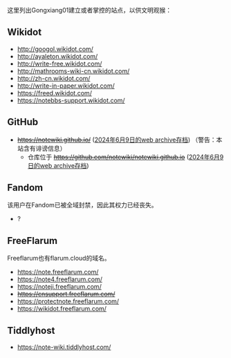 这里列出Gongxiang01建立或者掌控的站点，以供文明观猴：

## Wikidot
- http://googol.wikidot.com/
- http://ayaleton.wikidot.com/
- http://write-free.wikidot.com/
- http://mathrooms-wiki-cn.wikidot.com/
- http://zh-cn.wikidot.com/
- http://write-in-paper.wikidot.com/
- https://freed.wikidot.com/
- https://notebbs-support.wikidot.com/

## GitHub
- ~~https://notewiki.github.io/~~ ([2024年6月9日的web archive存档](https://web.archive.org/web/20240609235531/https://notewiki.github.io/)) （警告：本站含有诽谤信息）
  - 仓库位于 ~~https://github.com/notewiki/notewiki.github.io~~ ([2024年6月9日的web archive存档](https://web.archive.org/web/20240609235439/https://github.com/notewiki/notewiki.github.io))

## Fandom
该用户在Fandom已被全域封禁，因此其权力已经丧失。
- ?

## FreeFlarum
Freeflarum也有flarum.cloud的域名。
- https://note.freeflarum.com/
- https://note4.freeflarum.com/
- https://noteji.freeflarum.com/
- ~~https://cnsupport.freeflarum.com/~~
- https://protectnote.freeflarum.com/
- https://wikidot.freeflarum.com/

## Tiddlyhost
- https://note-wiki.tiddlyhost.com/

